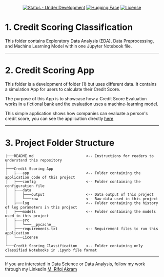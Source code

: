 <div align="center">

  <a href="">[![Status - Under Development](https://img.shields.io/badge/Status-Under_Development-2ea44f)](https://)</a>
  <a href="">[![Hugging Face](https://img.shields.io/badge/🤗-Hugging%20Face-yellow)](https://rifqiakram-credit-scoring.hf.space/)</a>
    <a href="">[![License](https://img.shields.io/badge/License-MIT-blue)](#license)</a>

</div>

# 1. Credit Scoring Classification

This folder contains Exploratory Data Analysis (EDA), Data Preprocessing, and Machine Learning Model within one Jupyter Notebook file.

---

# 2. Credit Scoring App

This folder is a development of folder (1) but uses different data. It contains a simulation App for users to calculate their Credit Score.

The purpose of this App is to showcase how a Credit Score Evaluation works in a fictional bank and the evaluation uses a machine-learning model.

This simple application shows how companies can evaluate a person's credit score, you can see the application directly [here](https://credit-scoring-application.streamlit.app/)

---
# 3. Project Folder Structure
```          
├───README.md                        <-- Instructions for readers to understand this repository
│
├───Credit Scoring App
│   ├───app                          <-- Folder containing the application code of this project
│   ├───config                       <-- Folder containing the configuration file
│   ├───data
│   │   ├───output                   <-- Data output of this project
│   │   └───raw                      <-- Raw data used in this project
│   ├───log                          <-- Folder containing the history of log parameters in this project
│   ├───models                       <-- Folder containing the models used in this project
│   ├───src
│   │   └───__pycache__
│   ├───requirements.txt             <-- Requirement files to run this application
│   └───License
│
└───Credit Scoring Classification    <-- Folder containing only classified Notebooks in .ipynb file format
```

---
If you are interested in Data Science or Data Analysis, follow my work through my LinkedIn [M. Rifqi Akram](https://www.linkedin.com/in/m-rifqi-akram/)
